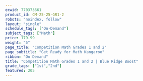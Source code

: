 ```yaml
---
ecwid: 770373661
product_id: CM-25-25-GR1-2
robots: "noindex, follow"
layout: "single"
schedule_tags: ["On-Demand"]
subject_tags: ["Math"]
price: 179.99
weight: "5"
page_title: "Competition Math Grades 1 and 2"
page_subtitle: "Get Ready for Math Kangaroo"
ribbon: "On Demand"
title: "Competition Math Grades 1 and 2 | Blue Ridge Boost"
grade_tags: ["1st","2nd"]
featured: 205
---
```

